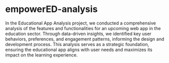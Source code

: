 # empowerED-analysis
In the Educational App Analysis project, we conducted a comprehensive analysis of the features and functionalities for an upcoming web app in the education sector. Through data-driven insights, we identified key user behaviors, preferences, and engagement patterns, informing the design and development process. This analysis serves as a strategic foundation, ensuring the educational app aligns with user needs and maximizes its impact on the learning experience.
